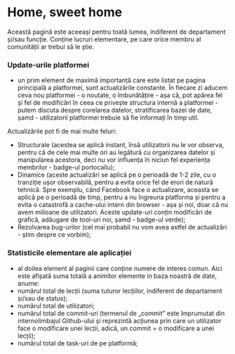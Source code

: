 # Home, sweet home

Această pagină este aceeași pentru toată lumea, indiferent de departament și/sau funcție. Conține lucruri elementare, pe care orice membru al comunității ar trebui să le știe. 

### Update-urile platformei
- un prim element de maximă importanță care este listat pe pagina principală a platformei, sunt actualizările constante. În fiecare zi aducem ceva nou platformei - o noutate, o îmbunătățire - așa că, pot apărea fel și fel de modificări în ceea ce privește structura internă a platformei - putem discuta despre corelarea datelor, stratificarea bazei de date, șamd - utilizatorii platformei trebuie să fie informați în timp util.

Actualizările pot fi de mai multe feluri:
- Structurale (acestea se aplică instant, însă utilizatorii nu le vor observa, pentru că de cele mai multe ori au legătură cu organizarea datelor și manipularea acestora, deci nu vor influența în niciun fel experiența membrilor - badge-ul portocaliu);
- Dinamice (aceste actualizări se aplică pe o perioadă de 1-2 zile, cu o tranziție ușor observabilă, pentru a evita orice fel de erori de natură tehnică. Spre exemplu, când Facebook face o actualizare, aceasta se aplică pe o perioadă de timp, pentru a nu îngreuna platforma și pentru a evita o catastrofă a cache-ului intern din browser - așa și noi, doar că nu avem milioane de utilizatori. Aceste update-uri conțin modificări de grafică, adăugare de tool-uri noi, șamd - badge-ul verde);
- Rezolvarea bug-urilor (cel mai probabil nu vom avea astfel de actualizări - știm despre ce vorbim);

### Statisticile elementare ale aplicației
- al doilea element al paginii care conține numere de interes comun. Aici este afișată suma totală a animitor elemente in baza noastră de date, anume:
- numărul total de lecții (suma tuturor lecțiilor, indiferent de departament și/sau de status);
- numărul total de utilizatori;
- numărul total de commit-uri (termenul de „commit” este împrumutat din internolimbajul Github-ului și reprezintă acțiunea prin care un utilizator face o modificare unei lecții, adică, un commit = o modificare a unei lecții);
- numărul total de task-uri de pe platformă;
